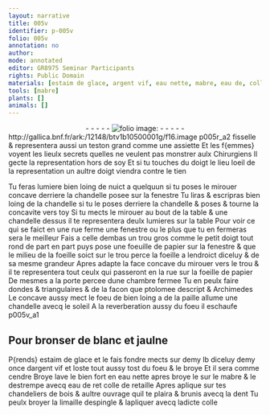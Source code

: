 ```yaml
---
layout: narrative
title: 005v
identifier: p-005v
folio: 005v
annotation: no
author:
mode: annotated
editor: GR8975 Seminar Participants
rights: Public Domain
materials: [estaim de glace, argent vif, eau nette, mabre, eau de, colle de retaille, dent, limaille despingle, colle]
tools: [mabre]
plants: []
animals: []
---
```


<div class="folio" align="center">- - - - - <a href="http://gallica.bnf.fr/ark:/12148/btv1b10500001g/f16.image" target="_blank"><img src="https://cu-mkp.github.io/2017-workshop-edition/assets/photo-icon.png" alt="folio image: " style="display:inline-block; margin-bottom:-3px;"/></a> - - - - - </div> http://gallica.bnf.fr/ark:/12148/btv1b10500001g/f16.image   p005r_a2 
fisselle & representera aussi un <span class="bp">teston</span> grand comme une assiette Et les f{emmes} voyent les lieulx secrets quelles ne veulent pas monstrer aulx <span class="pro">Chirurgiens</span> Il gecte la representation hors de soy Et si tu touches du <span class="bp">doigt</span> le lieu loeil de la representation un aultre <span class="bp">doigt</span> viendra contre le tien 
 
Tu feras lumiere bien loing de nuict a quelquun si tu poses le mirouer concave derriere la chandelle posee sur la fenestre Tu liras & escripras bien loing de la chandelle si tu le poses derriere la chandelle & poses & tourne la concavite vers toy Si tu mects le mirouer au bout de la table & une chandelle dessus il te representera deulx lumieres sur la table Pour voir ce qui se faict en une rue ferme une fenestre ou le plus que tu en fermeras sera le meilleur Fais a celle dembas un trou gros comme le <span class="ms"><span class="bp">petit doigt</span></span> tout rond de part en part puys pose une foeuille de papier sur la fenestre & que le milieu de la foeille soict sur le trou perce la foeille a lendroict diceluy & de sa mesme grandeur Apres adapte la face concave du mirouer vers le trou & il te representera tout ceulx qui passeront en la rue sur la foeille de papier De mesmes a la porte percee dune chambre fermee Tu en peulx faire dondes & triangulaires & de la facon que ptolomee descript & Archimedes Le concave aussy mect le foeu de bien loing a de la paille allume une chandelle avecq le soleil A la reverberation aussy du foeu il eschaufe 
   p005v_a1 

## Pour bronser de blanc et jaulne 

 
P{rends} <span class="m">estaim de glace</span> et le fais fondre mects sur demy lb diceluy demy once d<span class="m">argent vif</span> et loste tout aussy tost du foeu & le broye Et il sera comme cendre Broye lave le bien fort en <span class="m">eau nette</span> apres broye le sur le <span class="m"><span class="tl">mabre</span></span> & le destrempe avecq <span class="m">eau de</span> ret <span class="m">colle de retaille</span> Apres aplique sur tes chandeliers de bois & aultre ouvrage quil te plaira & brunis avecq la <span class="m">dent</span> Tu peulx broyer la <span class="m">limaille despingle</span> & lapliquer avecq ladicte <span class="m">colle</span>
 